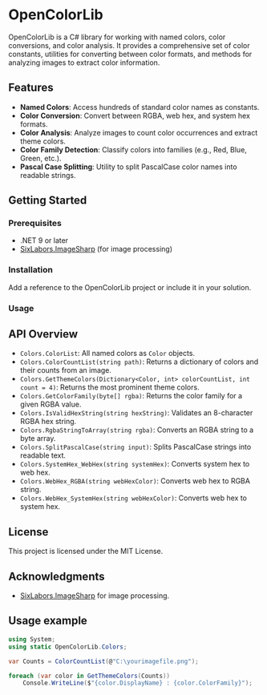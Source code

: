 # OpenColorLib

OpenColorLib is a C# library for working with named colors, color conversions, and color analysis. It provides a comprehensive set of color constants, utilities for converting between color formats, and methods for analyzing images to extract color information.

## Features

- **Named Colors**: Access hundreds of standard color names as constants.
- **Color Conversion**: Convert between RGBA, web hex, and system hex formats.
- **Color Analysis**: Analyze images to count color occurrences and extract theme colors.
- **Color Family Detection**: Classify colors into families (e.g., Red, Blue, Green, etc.).
- **Pascal Case Splitting**: Utility to split PascalCase color names into readable strings.

## Getting Started

### Prerequisites

- .NET 9 or later
- [SixLabors.ImageSharp](https://github.com/SixLabors/ImageSharp) (for image processing)

### Installation

Add a reference to the OpenColorLib project or include it in your solution.

### Usage
## API Overview

- `Colors.ColorList`: All named colors as `Color` objects.
- `Colors.ColorCountList(string path)`: Returns a dictionary of colors and their counts from an image.
- `Colors.GetThemeColors(Dictionary<Color, int> colorCountList, int count = 4)`: Returns the most prominent theme colors.
- `Colors.GetColorFamily(byte[] rgba)`: Returns the color family for a given RGBA value.
- `Colors.IsValidHexString(string hexString)`: Validates an 8-character RGBA hex string.
- `Colors.RgbaStringToArray(string rgba)`: Converts an RGBA string to a byte array.
- `Colors.SplitPascalCase(string input)`: Splits PascalCase strings into readable text.
- `Colors.SystemHex_WebHex(string systemHex)`: Converts system hex to web hex.
- `Colors.WebHex_RGBA(string webHexColor)`: Converts web hex to RGBA string.
- `Colors.WebHex_SystemHex(string webHexColor)`: Converts web hex to system hex.

## License

This project is licensed under the MIT License.

## Acknowledgments

- [SixLabors.ImageSharp](https://github.com/SixLabors/ImageSharp) for image processing.

## Usage example
```csharp
using System;
using static OpenColorLib.Colors;

var Counts = ColorCountList(@"C:\yourimagefile.png");

foreach (var color in GetThemeColors(Counts))
    Console.WriteLine($"{color.DisplayName} : {color.ColorFamily}");
```